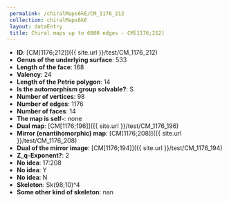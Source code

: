 ```yaml
--- 
 permalink: /chiralMaps6kE/CM_1176_212 
 collection: chiralMaps6kE
 layout: dataEntry
 title: Chiral maps up to 6000 edges - CM[1176;212]
---
```


- **ID**: [CM[1176;212]]({{ site.url }}/test/CM_1176_212)
- **Genus of the underlying surface**: 533
- **Length of the face**: 168
- **Valency**: 24
- **Length of the Petrie polygon**: 14
- **Is the automorphism group solvable?**: S
- **Number of vertices**: 98
- **Number of edges**: 1176
- **Number of faces**: 14
- **The map is self-**: none
- **Dual map**: [CM[1176;196]]({{ site.url }}/test/CM_1176_196)
- **Mirror (enantihomorphic) map**: [CM[1176;208]]({{ site.url }}/test/CM_1176_208)
- **Dual of the mirror image**: [CM[1176;194]]({{ site.url }}/test/CM_1176_194)
- **Z_q-Exponent?**: 2
- **No idea**:  17:208
- **No idea**: Y
- **No idea**: N
- **Skeleton**: Sk(98;10)^4
- **Some other kind of skeleton**: nan
